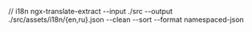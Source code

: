 
// i18n
ngx-translate-extract --input ./src --output ./src/assets/i18n/{en,ru}.json --clean --sort --format namespaced-json
